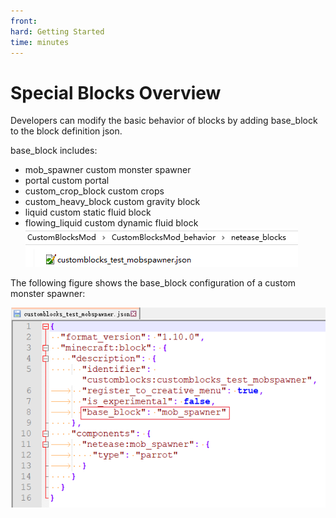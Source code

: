 ```yaml
--- 
front: 
hard: Getting Started 
time: minutes 
--- 
```


# Special Blocks Overview 

Developers can modify the basic behavior of blocks by adding base_block to the block definition json. 

base_block includes: 

* mob_spawner custom monster spawner 
* portal custom portal 
* custom_crop_block custom crops 
* custom_heavy_block custom gravity block 
* liquid custom static fluid block 
* flowing_liquid custom dynamic fluid block 
![special-1](.././picture/customblock/special-1.png) 

The following figure shows the base_block configuration of a custom monster spawner: 

![special-2](.././picture/customblock/special-2.png)